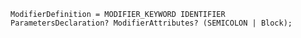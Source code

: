 <!-- This file is generated automatically by infrastructure scripts. Please don't edit by hand. -->

```{ .ebnf .slang-ebnf #ModifierDefinition }
ModifierDefinition = MODIFIER_KEYWORD IDENTIFIER ParametersDeclaration? ModifierAttributes? (SEMICOLON | Block);
```
